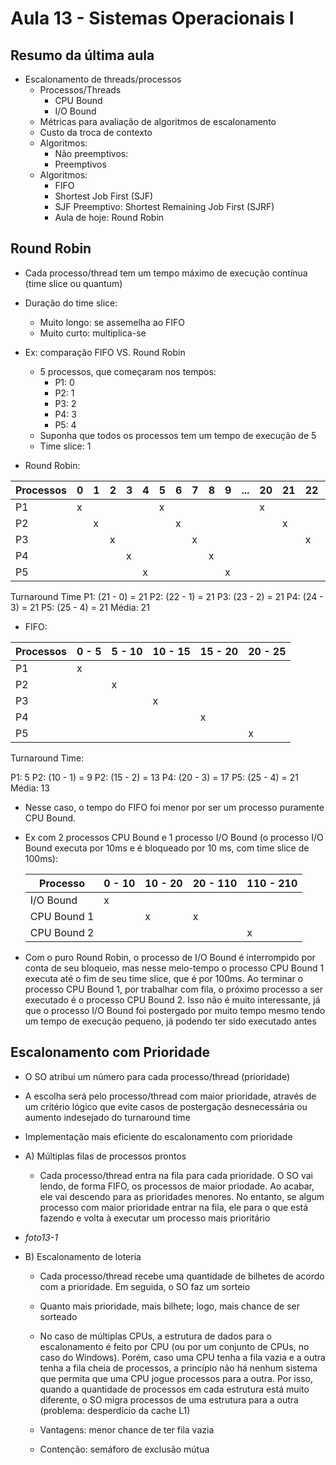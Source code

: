 # Aula 13 - Sistemas Operacionais I

## Resumo da última aula

- Escalonamento de threads/processos
    - Processos/Threads
        - CPU Bound
        - I/O Bound
    - Métricas para avaliação de algoritmos de escalonamento
    - Custo da troca de contexto
    - Algoritmos:
        - Não preemptivos: 
        - Preemptivos
    - Algoritmos:
        - FIFO 
        - Shortest Job First (SJF)
        - SJF Preemptivo: Shortest Remaining Job First (SJRF)
        - Aula de hoje: Round Robin

## Round Robin
- Cada processo/thread tem um tempo máximo de execução contínua (time slice ou quantum)
- Duração do time slice:
    - Muito longo: se assemelha ao FIFO
    - Muito curto: multiplica-se
- Ex: comparação FIFO VS. Round Robin
    - 5 processos, que começaram nos tempos:
        - P1: 0
        - P2: 1
        - P3: 2
        - P4: 3
        - P5: 4
    - Suponha que todos os processos tem um tempo de execução de 5
    - Time slice: 1

- Round Robin:

|Processos|0  |1  |2  |3  |4  |5  |6  |7  |8  |9  |...|20 |21 |22 |23 |24 |
|---------|---|---|---|---|---|---|---|---|---|---|---|---|---|---|---|---|
|P1       | x |   |   |   |   | x |   |   |   |   |   | x |   |   |   |   |
|P2       |   | x |   |   |   |   | x |   |   |   |   |   | x |   |   |   |
|P3       |   |   | x |   |   |   |   | x |   |   |   |   |   | x |   |   |
|P4       |   |   |   | x |   |   |   |   | x |   |   |   |   |   | x |   |
|P5       |   |   |   |   | x |   |   |   |   | x |   |   |   |   |   | x |

Turnaround Time
P1: (21 - 0) = 21
P2: (22 - 1) = 21
P3: (23 - 2) = 21
P4: (24 - 3) = 21
P5: (25 - 4) = 21
Média: 21

- FIFO:

|Processos|   0 - 5   |   5 - 10  |   10 - 15 |   15 - 20 |  20 - 25  |
|---------|-----------|-----------|-----------|-----------|-----------|
|P1       |     x     |           |           |           |           |           
|P2       |           |     x     |           |           |           |
|P3       |           |           |     x     |           |           |
|P4       |           |           |           |     x     |           |
|P5       |           |           |           |           |     x     |
            
Turnaround Time:

P1: 5
P2: (10 - 1) = 9
P2: (15 - 2) = 13
P4: (20 - 3) = 17
P5: (25 - 4) = 21
Média: 13

- Nesse caso, o tempo do FIFO foi menor por ser um processo puramente CPU Bound.

- Ex com 2 processos CPU Bound e 1 processo I/O Bound (o processo I/O Bound executa por 10ms e é bloqueado por 10 ms, com time slice de 100ms):

    

    |Processo    |  0 - 10  | 10 - 20 | 20 - 110 | 110 - 210 |
    |------------|----------|---------|----------|-----------|
    |I/O Bound   |    x     |         |          |           |
    |CPU Bound 1 |          |     x   |    x     |           |
    |CPU Bound 2 |          |         |          |    x      |

- Com o puro Round Robin, o processo de I/O Bound é interrompido por conta de seu bloqueio, mas nesse meio-tempo o processo CPU Bound 1 executa até o fim de seu time slice, que é por 100ms. Ao terminar o processo CPU Bound 1, por trabalhar com fila, o próximo processo a ser executado é o processo CPU Bound 2. Isso não é muito interessante, já que o processo I/O Bound foi postergado por muito tempo mesmo tendo um tempo de execução pequeno, já podendo ter sido executado antes

## Escalonamento com Prioridade

- O SO atribui um número para cada processo/thread (prioridade)
- A escolha será pelo processo/thread com maior prioridade, através de um critério lógico que evite casos de postergação desnecessária ou aumento indesejado do turnaround time
- Implementação mais eficiente do escalonamento com prioridade
- A) Múltiplas filas de processos prontos
    - Cada processo/thread entra na fila para cada prioridade. O SO vai lendo, de forma FIFO, os processos de maior priodade. Ao acabar, ele vai descendo para as prioridades menores. No entanto, se algum processo com maior prioridade entrar na fila, ele para o que está fazendo e volta à executar um processo mais prioritário

- *foto13-1*

- B) Escalonamento de loteria
    - Cada processo/thread recebe uma quantidade de bilhetes de acordo com a prioridade. Em seguida,
    o SO faz um sorteio
    - Quanto mais prioridade, mais bilhete; logo, mais chance de ser sorteado

    - No caso de múltiplas CPUs, a estrutura de dados para o escalonamento é feito por CPU (ou por um conjunto de CPUs, no caso do Windows). Porém, caso uma CPU tenha a fila vazia e a outra tenha a fila cheia de processos, a princípio não há nenhum sistema que permita que uma CPU jogue processos para a outra. Por isso, quando a quantidade de processos em cada estrutura está muito diferente, o SO migra processos de uma estrutura para a outra (problema: desperdício da cache L1)

    - Vantagens: menor chance de ter fila vazia
    - Contenção: semáforo de exclusão mútua